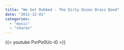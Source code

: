 ```yaml
---
title: "We Got Robbed - The Dirty Dozen Brass Band"
date: "2011-12-01"
categories:
  - "music"
  - "shares"
---
```


{{< youtube PvrPo0Uc-i0 >}}
